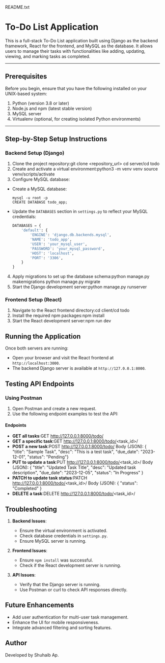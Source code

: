 README.txt

# To-Do List Application

This is a full-stack To-Do List application built using Django as the backend framework, React for the frontend, and MySQL as the database. It allows users to manage their tasks with functionalities like adding, updating, viewing, and marking tasks as completed.

---

## Prerequisites

Before you begin, ensure that you have the following installed on your UNIX-based system:

1. Python (version 3.8 or later)
2. Node.js and npm (latest stable version)
3. MySQL server
4. Virtualenv (optional, for creating isolated Python environments)

---

## Step-by-Step Setup Instructions

### Backend Setup (Django)

1. Clone the project repository:git clone <repository_url> cd server/cd todo
2. Create and activate a virtual environment:python3 -m venv venv source venv/scripts/activate
3. Configure MySQL database:
- Create a MySQL database:
  ```
  mysql -u root -p
  CREATE DATABASE todo_app;
  ```
- Update the `DATABASES` section in `settings.py` to reflect your MySQL credentials:
  ```python
  DATABASES = {
      'default': {
          'ENGINE': 'django.db.backends.mysql',
          'NAME': 'todo_app',
          'USER': 'your_mysql_user',
          'PASSWORD': 'your_mysql_password',
          'HOST': 'localhost',
          'PORT': '3306',
      }
  }
  ```

4. Apply migrations to set up the database schema:python manage.py makemigrations python manage.py migrate
5. Start the Django development server:python manage.py runserver


### Frontend Setup (React)

1. Navigate to the React frontend directory:cd client/cd todo
2. Install the required npm packages:npm install
3. Start the React development server:npm run dev

## Running the Application

Once both servers are running:
- Open your browser and visit the React frontend at `http://localhost:3000`.
- The backend Django server is available at `http://127.0.0.1:8000`.

## Testing API Endpoints

### Using Postman
1. Open Postman and create a new request.
2. Use the following endpoint examples to test the API:

#### Endpoints
- **GET all tasks**:GET http://127.0.0.1:8000/todo/
- **GET a specific task**:GET http://127.0.0.1:8000/todo/<task_id>/
- **POST a new task**:POST http://127.0.0.1:8000/todo/ Body (JSON): { "title": "Sample Task", "desc": "This is a test task", "due_date": "2023-12-01", "status": "Pending"}
- **PUT to update a task**:PUT http://127.0.0.1:8000/todo/<task_id>/ Body (JSON): { "title": "Updated Task Title", "desc": "Updated task description", "due_date": "2023-12-05", "status": "In Progress" }
- **PATCH to update task status**:PATCH http://127.0.0.1:8000/todo/<task_id>/ Body (JSON): { "status": "Completed" }
- **DELETE a task**:DELETE http://127.0.0.1:8000/todo/<task_id>/

## Troubleshooting

1. **Backend Issues**:
   - Ensure the virtual environment is activated.
   - Check database credentials in `settings.py`.
   - Ensure MySQL server is running.

2. **Frontend Issues**:
   - Ensure `npm install` was successful.
   - Check if the React development server is running.

3. **API Issues**:
   - Verify that the Django server is running.
   - Use Postman or curl to check API responses directly.


## Future Enhancements

- Add user authentication for multi-user task management.
- Enhance the UI for mobile responsiveness.
- Integrate advanced filtering and sorting features.

## Author
Developed by Shuhaib Ap.
